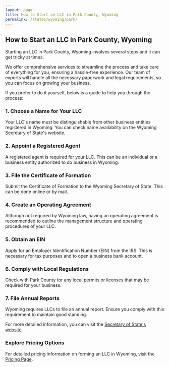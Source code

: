 ```yaml
---
layout: page
title: How to Start an LLC in Park County, Wyoming
permalink: /states/wyoming/park/
---
```


<h2>How to Start an LLC in Park County, Wyoming</h2>

<p>Starting an LLC in Park County, Wyoming involves several steps and it can get tricky at times.</p>

<p>We offer comprehensive services to streamline the process and take care of everything for you, ensuring a hassle-free experience. Our team of experts will handle all the necessary paperwork and legal requirements, so you can focus on growing your business.</p>

<p>If you prefer to do it yourself, below is a guide to help you through the process:</p>

<h3>1. Choose a Name for Your LLC</h3>
<p>Your LLC's name must be distinguishable from other business entities registered in Wyoming. You can check name availability on the Wyoming Secretary of State's website.</p>

<h3>2. Appoint a Registered Agent</h3>
<p>A registered agent is required for your LLC. This can be an individual or a business entity authorized to do business in Wyoming.</p>

<h3>3. File the Certificate of Formation</h3>
<p>Submit the Certificate of Formation to the Wyoming Secretary of State. This can be done online or by mail.</p>

<h3>4. Create an Operating Agreement</h3>
<p>Although not required by Wyoming law, having an operating agreement is recommended to outline the management structure and operating procedures of your LLC.</p>

<h3>5. Obtain an EIN</h3>
<p>Apply for an Employer Identification Number (EIN) from the IRS. This is necessary for tax purposes and to open a business bank account.</p>

<h3>6. Comply with Local Regulations</h3>
<p>Check with Park County for any local permits or licenses that may be required for your business.</p>

<h3>7. File Annual Reports</h3>
<p>Wyoming requires LLCs to file an annual report. Ensure you comply with this requirement to maintain good standing.</p>

<p>For more detailed information, you can visit the <a href="https://www.sos.wyoming.gov/">Secretary of State's website</a>.</p>

<h3>Explore Pricing Options</h3>
<p>For detailed pricing information on forming an LLC in Wyoming, visit the <a href="{ '/new-pricing/' | relative_url }">Pricing Page</a>.</p>
